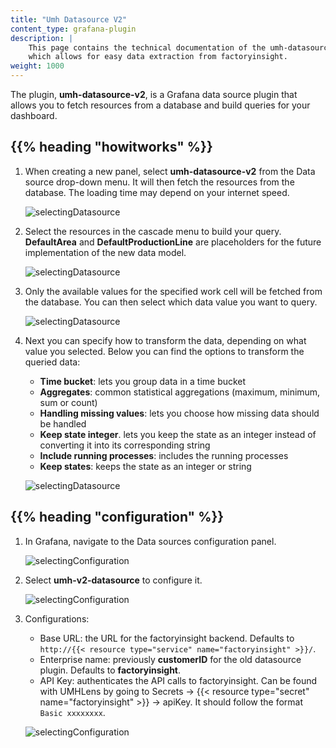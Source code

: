 ```yaml
---
title: "Umh Datasource V2"
content_type: grafana-plugin
description: |
    This page contains the technical documentation of the umh-datasource-v2 plugin,
    which allows for easy data extraction from factoryinsight.
weight: 1000
---
```


<!-- overview -->

The plugin, **umh-datasource-v2**, is a Grafana data source plugin that allows you to fetch
resources from a database and build queries for your dashboard.

<!-- body -->

## {{% heading "howitworks" %}}

1. When creating a new panel, select **umh-datasource-v2** from the Data source drop-down menu. It will then fetch the resources
   from the database. The loading time may depend on your internet speed.

   ![selectingDatasource](/images/grafana-plugins/grafanaPluginsSelectingV2.png/?width=80%)

2. Select the resources in the cascade menu to build your query. **DefaultArea** and **DefaultProductionLine** are placeholders
   for the future implementation of the new data model.

   ![selectingDatasource](/images/grafana-plugins/grafanaPluginsSelectingWorkCell.png/?width=80%)

3. Only the available values for the specified work cell will be fetched from the database. You can then select which data value you want to query.

   ![selectingDatasource](/images/grafana-plugins/grafanaPluginsSelectingValue.png/?width=80%)

4. Next you can specify how to transform the data, depending on what value you selected.
   Below you can find the options to transform the queried data:

   - **Time bucket**: lets you group data in a time bucket
   - **Aggregates**: common statistical aggregations (maximum, minimum, sum or count)
   - **Handling missing values**: lets you choose how missing data should be handled
   - **Keep state integer**. lets you keep the state as an integer instead of converting it into its corresponding string
   - **Include running processes**: includes the running processes
   - **Keep states**: keeps the state as an integer or string

   ![selectingDatasource](/images/grafana-plugins/grafanaPluginsSelectingOptions.png/?width=80%)

## {{% heading "configuration" %}}

1. In Grafana, navigate to the Data sources configuration panel.

   ![selectingConfiguration](/images/grafana-plugins/grafanaPluginsConfigurationPanel.png/?width=15%)

2. Select **umh-v2-datasource** to configure it.

   ![selectingConfiguration](/images/grafana-plugins/grafanaPluginsSelectingConfiguration.png/)

3. Configurations:
    - Base URL: the URL for the factoryinsight backend. Defaults to `http://{{< resource type="service" name="factoryinsight" >}}/`.
    - Enterprise name: previously **customerID** for the old datasource plugin. Defaults to **factoryinsight**.
    - API Key: authenticates the API calls to factoryinsight.
      Can be found with UMHLens by going to Secrets → {{< resource type="secret" name="factoryinsight" >}} → apiKey. It should follow the format `Basic xxxxxxxx`.

   ![selectingConfiguration](/images/grafana-plugins/grafanaPluginsConfuguringDatasourceV2.png/)
